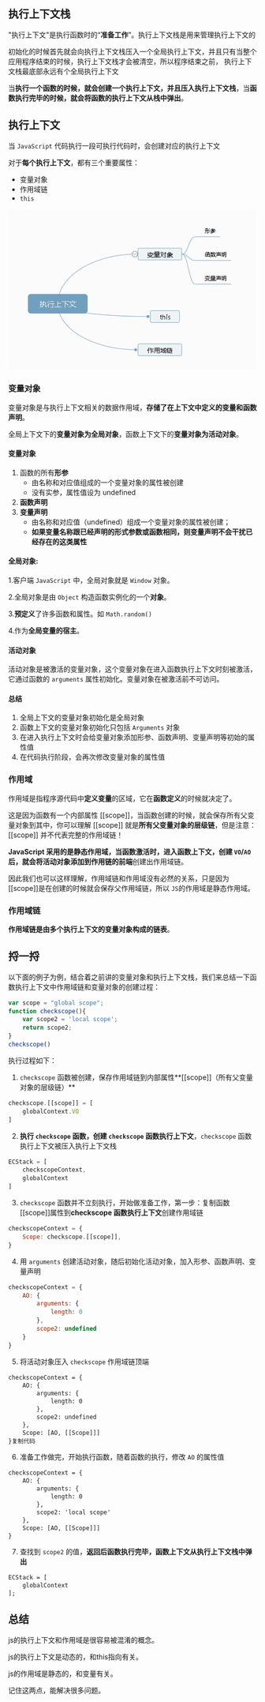## 执行上下文栈

"执行上下文"是执行函数时的“**准备工作**”。执行上下文栈是用来管理执行上下文的

初始化的时候首先就会向执行上下文栈压入一个全局执行上下文，并且只有当整个应用程序结束的时候，执行上下文栈才会被清空，所以程序结束之前， 执行上下文栈最底部永远有个全局执行上下文

当**执行一个函数的时候，就会创建一个执行上下文，并且压入执行上下文栈**，当**函数执行完毕的时候，就会将函数的执行上下文从栈中弹出**。

## 执行上下文

当 `JavaScript` 代码执行一段可执行代码时，会创建对应的执行上下文

对于**每个执行上下文**，都有三个重要属性：

- 变量对象
- 作用域链
- `this`

![1601649843378](images/1601649843378.png)

### 变量对象

变量对象是与执行上下文相关的数据作用域，**存储了在上下文中定义的变量和函数声明**。

全局上下文下的**变量对象为全局对象**，函数上下文下的**变量对象为活动对象**。

#### 变量对象

1. 函数的所有**形参**
   - 由名称和对应值组成的一个变量对象的属性被创建
   - 没有实参，属性值设为 undefined
2. **函数声明**
3. **变量声明**
   - 由名称和对应值（undefined）组成一个变量对象的属性被创建；
   - **如果变量名称跟已经声明的形式参数或函数相同，则变量声明不会干扰已经存在的这类属性**

#### 全局对象:

1.客户端 `JavaScript` 中，全局对象就是 `Window` 对象。

2.全局对象是由 `Object` 构造函数实例化的一个**对象**。

3.**预定义**了许多函数和属性。如 `Math.random()`

4.作为**全局变量的宿主**。

#### 活动对象

活动对象是被激活的变量对象，这个变量对象在进入函数执行上下文时刻被激活，它通过函数的 `arguments` 属性初始化。变量对象在被激活前不可访问。

#### 总结

1. 全局上下文的变量对象初始化是全局对象
2. 函数上下文的变量对象初始化只包括 `Arguments` 对象
3. 在进入执行上下文时会给变量对象添加形参、函数声明、变量声明等初始的属性值
4. 在代码执行阶段，会再次修改变量对象的属性值

### 作用域

作用域是指程序源代码中**定义变量**的区域，它在**函数定义**的时候就决定了。

这是因为函数有一个内部属性 [[scope]]，当函数创建的时候，就会保存所有父变量对象到其中，你可以理解 [[scope]] 就是**所有父变量对象的层级链**，但是注意：[[scope]] 并不代表完整的作用域链！

 **JavaScript 采用的是静态作用域，当函数激活时，进入函数上下文，**创建 `VO`/`AO` 后，就会将**活动对象添加到作用链的前端**创建出作用域链。

因此我们也可以这样理解，作用域链和作用域没有必然的关系，只是因为[[scope]]是在创建的时候就会保存父作用域链，所以 `JS`的作用域是静态作用域。

### 作用域链

**作用域链是由多个执行上下文的变量对象构成的链表**。

## 捋一捋

以下面的例子为例，结合着之前讲的变量对象和执行上下文栈，我们来总结一下函数执行上下文中作用域链和变量对象的创建过程：

```js
var scope = "global scope";
function checkscope(){
    var scope2 = 'local scope';
    return scope2;
}
checkscope()
```

执行过程如下：

1. `checkscope` 函数被创建，保存作用域链到内部属性**[[scope]]（所有父变量对象的层级链）**

```js
checkscope.[[scope]] = [
    globalContext.VO
]
```

2. **执行 `checkscope` 函数，创建 `checkscope` 函数执行上下文**，`checkscope` 函数执行上下文被压入执行上下文栈

```js
ECStack = [
    checkscopeContext,
    globalContext
]
```

3. `checkscope` 函数并不立刻执行，开始做准备工作，第一步：复制函数[[scope]]属性到**checkscope 函数执行上下文**创建作用域链

```js
checkscopeContext = {
    Scope: checkscope.[[scope]],
}
```

4. 用 `arguments` 创建活动对象，随后初始化活动对象，加入形参、函数声明、变量声明

```js
checkscopeContext = {
    AO: {
        arguments: {
            length: 0
        },
        scope2: undefined
    }
}
```

5. 将活动对象压入 `checkscope` 作用域链顶端

```
checkscopeContext = {
    AO: {
        arguments: {
            length: 0
        },
        scope2: undefined
    },
    Scope: [AO, [[Scope]]]
}复制代码
```

6. 准备工作做完，开始执行函数，随着函数的执行，修改 `AO` 的属性值

```
checkscopeContext = {
    AO: {
        arguments: {
            length: 0
        },
        scope2: 'local scope'
    },
    Scope: [AO, [[Scope]]]
}
```

7. 查找到 `scope2` 的值，**返回后函数执行完毕，函数上下文从执行上下文栈中弹出**

```
ECStack = [
    globalContext
];
```

## 总结

js的执行上下文和作用域是很容易被混淆的概念。

js的执行上下文是动态的，和this指向有关。

js的作用域是静态的，和变量有关。

记住这两点，能解决很多问题。
